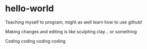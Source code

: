 # hello-world
Teaching myself to program, might as well learn how to use github!

Making changes and editing is like sculpting clay... or something

<!--Comments go here; i know how to do that-->
<html>
<head>
<title>Learning to COode</title>
</head>
<body> 
<p> Coding coding coding coding</p>
</body>
</html>

